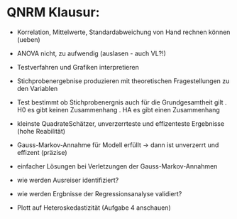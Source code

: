 # QNRM Klausur:

 - Korrelation, Mittelwerte, Standardabweichung von Hand rechnen können (ueben)
 - ANOVA nicht, zu aufwendig (auslasen - auch VL?!)
 - Testverfahren und Grafiken interpretieren
 - Stichprobenergebnise produzieren mit theoretischen Fragestellungen zu den Variablen
 - Test bestimmt ob Stichprobenergnis auch für die Grundgesamtheit gilt
  . H0 es gibt keinen Zusammenhang
  . HA es gibt einen Zusammenhang

 - kleinste QuadrateSchätzer, unverzerrteste und effizenteste Ergebnisse (hohe Reabilität)
 - Gauss-Markov-Annahme für Modell erfüllt -> dann ist unverzerrt und effizent (präzise)
 - einfacher Lösungen bei Verletzungen der Gauss-Markov-Annahmen
 - wie werden Ausreiser identifiziert?
 - wie werden Ergbnisse der Regressionsanalyse validiert?

 - Plott auf Heteroskedastizität (Aufgabe 4 anschauen)